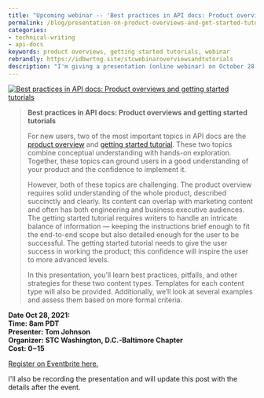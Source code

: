 ```yaml
---
title: "Upcoming webinar -- 'Best practices in API docs: Product overviews and getting started tutorials'"
permalink: /blog/presentation-on-product-overviews-and-get-started-tutorials/
categories:
- technical-writing
- api-docs
keywords: product overviews, getting started tutorials, webinar
rebrandly: https://idbwrtng.site/stcwebinaroverviewsandtutorials
description: "I'm giving a presentation (online webinar) on October 28 about product overviews and getting started tutorials in API docs. This post provides details about the webinar and a link to sign up."
---
```


<a href="https://www.eventbrite.com/e/best-practices-in-api-docs-product-overviews-and-getting-started-tutorials-tickets-179050784717"><img style="max-width: 700px" src="https://s3.us-west-1.wasabisys.com/idbwmedia.com/images/eventbrite_overviews_and_tutorials.png" alt="Best practices in API docs: Product overviews and getting started tutorials" /></a>
 
> **Best practices in API docs: Product overviews and getting started tutorials**
> 
> For new users, two of the most important topics in API docs are the [product overview](/learnapidoc/docapis_doc_overview.html) and [getting started tutorial](/learnapidoc/docapis_doc_getting_started_section.html). These two topics combine conceptual understanding with hands-on exploration. Together, these topics can ground users in a good understanding of your product and the confidence to implement it.
> 
> However, both of these topics are challenging. The product overview requires solid understanding of the whole product, described succinctly and clearly. Its content can overlap with marketing content and often has both engineering and business executive audiences. The getting started tutorial requires writers to handle an intricate balance of information &mdash; keeping the instructions brief enough to fit the end-to-end scope but also detailed enough for the user to be successful. The getting started tutorial needs to give the user success in working the product; this confidence will inspire the user to more advanced levels.
>
> In this presentation, you’ll learn best practices, pitfalls, and other strategies for these two content types. Templates for each content type will also be provided. Additionally, we’ll look at several examples and assess them based on more formal criteria. 

**Date Oct 28, 2021:** <br/>
**Time: 8am PDT**<br/>
**Presenter: Tom Johnson**</br>
**Organizer: STC Washington, D.C.-Baltimore Chapter**<br/>
**Cost: $0-$15**

[Register on Eventbrite here.](https://www.eventbrite.com/e/best-practices-in-api-docs-product-overviews-and-getting-started-tutorials-tickets-179050784717)

I'll also be recording the presentation and will update this post with the details after the event.



